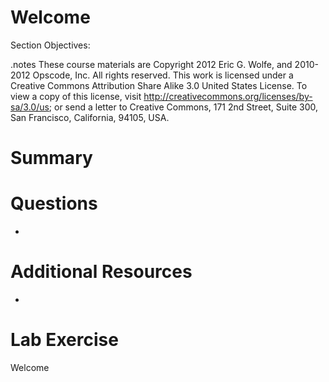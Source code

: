 # Welcome

Section Objectives:

.notes These course materials are Copyright 2012 Eric G. Wolfe, and 2010-2012 Opscode, Inc. All rights reserved.
This work is licensed under a Creative Commons Attribution Share Alike 3.0 United States License. To view a copy of this license, visit http://creativecommons.org/licenses/by-sa/3.0/us; or send a letter to Creative Commons, 171 2nd Street, Suite 300, San Francisco, California, 94105, USA.

# Summary


# Questions

*

# Additional Resources

*

# Lab Exercise

Welcome
